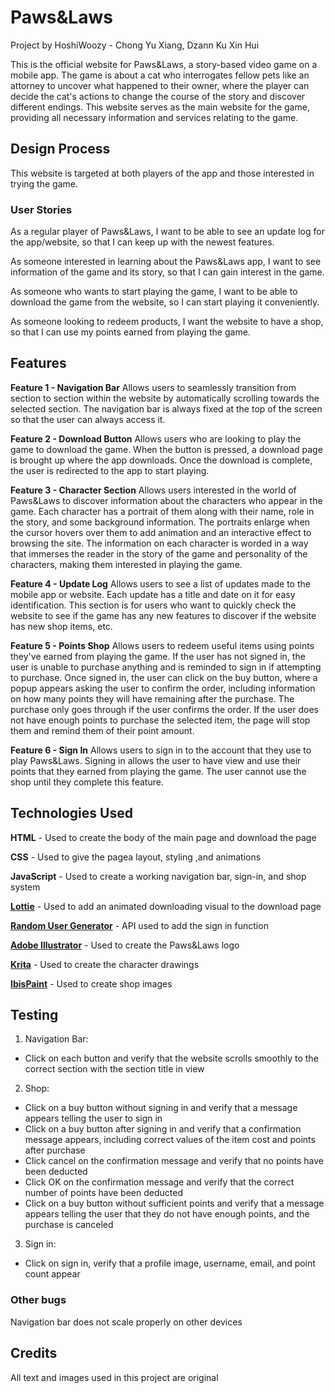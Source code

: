 # Paws&Laws
Project by HoshiWoozy - Chong Yu Xiang, Dzann Ku Xin Hui

This is the official website for Paws&Laws, a story-based video game on a mobile app. The game is about a cat who interrogates fellow pets like an attorney to uncover what happened to their owner, where the player can decide the cat's actions to change the course of the story and discover different endings. This website serves as the main website for the game, providing all necessary information and services relating to the game.

## Design Process
This website is targeted at both players of the app and those interested in trying the game.

### User Stories
As a regular player of Paws&Laws, I want to be able to see an update log for the app/website, so that I can keep up with the newest features.

As someone interested in learning about the Paws&Laws app, I want to see information of the game and its story, so that I can gain interest in the game.

As someone who wants to start playing the game, I want to be able to download the game from the website, so I can start playing it conveniently.

As someone looking to redeem products, I want the website to have a shop, so that I can use my points earned from playing the game.

## Features
**Feature 1 - Navigation Bar**
Allows users to seamlessly transition from section to section within the website by automatically scrolling towards the selected section. The navigation bar is always fixed at the top of the screen so that the user can always access it.

**Feature 2 - Download Button**
Allows users who are looking to play the game to download the game. When the button is pressed, a download page is brought up where the app downloads. Once the download is complete, the user is redirected to the app to start playing.

**Feature 3 - Character Section**
Allows users interested in the world of Paws&Laws to discover information about the characters who appear in the game. Each character has a portrait of them along with their name, role in the story, and some background information. The portraits enlarge when the cursor hovers over them to add animation and an interactive effect to browsing the site. The information on each character is worded in a way that immerses the reader in the story of the game and personality of the characters, making them interested in playing the game.

**Feature 4 - Update Log**
Allows users to see a list of updates made to the mobile app or website. Each update has a title and date on it for easy identification. This section is for users who want to quickly check the website to see if the game has any new features to discover if the website has new shop items, etc. 

**Feature 5 - Points Shop**
Allows users to redeem useful items using points they've earned from playing the game. If the user has not signed in, the user is unable to purchase anything and is reminded to sign in if attempting to purchase. Once signed in, the user can click on the buy button, where a popup appears asking the user to confirm the order, including information on how many points they will have remaining after the purchase. The purchase only goes through if the user confirms the order. If the user does not have enough points to purchase the selected item, the page will stop them and remind them of their point amount.

**Feature 6 - Sign In**
Allows users to sign in to the account that they use to play Paws&Laws. Signing in allows the user to have view and use their points that they earned from playing the game. The user cannot use the shop until they complete this feature.

## Technologies Used
**HTML** - Used to create the body of the main page and download the page

**CSS** - Used to give the pagea layout, styling ,and animations

**JavaScript** - Used to create a working navigation bar, sign-in, and shop system

**[Lottie](https://lottiefiles.com/)** - Used to add an animated downloading visual to the download page

**[Random User Generator](https://randomuser.me/)** - API used to add the sign in function

**[Adobe Illustrator](https://www.adobe.com/sg/products/illustrator.html)** - Used to create the Paws&Laws logo

**[Krita](https://krita.org/en/)** - Used to create the character drawings

**[IbisPaint](https://ibispaint.com/?lang=en-US)** - Used to create shop images

## Testing
1. Navigation Bar:
- Click on each button and verify that the website scrolls smoothly to the correct section with the section title in view

2. Shop:
- Click on a buy button without signing in and verify that a message appears telling the user to sign in
- Click on a buy button after signing in and verify that a confirmation message appears, including correct values of the item cost and points after purchase
- Click cancel on the confirmation message and verify that no points have been deducted
- Click OK on the confirmation message and verify that the correct number of points have been deducted
- Click on a buy button without sufficient points and verify that a message appears telling the user that they do not have enough points, and the purchase is canceled

3. Sign in:
- Click on sign in, verify that a profile image, username, email, and point count appear

### Other bugs
Navigation bar does not scale properly on other devices

## Credits
All text and images used in this project are original
